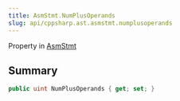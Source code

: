 ```yaml
---
title: AsmStmt.NumPlusOperands
slug: api/cppsharp.ast.asmstmt.numplusoperands
---
```

Property in [AsmStmt](/api/cppsharp/ast/asmstmt)

## Summary



```csharp
public uint NumPlusOperands { get; set; }
```

